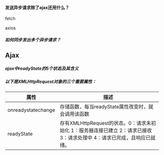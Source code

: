 #### 发送异步请求除了ajax还用什么？

fetch

axios

##### 如何同步发出多个异步请求？

## Ajax

##### ajax中readyState的5个状态及其含义

##### 以下是XMLHttpRequest对象的三个重要属性：

| 属性               | 描述                                                         |
| ------------------ | ------------------------------------------------------------ |
| onreadystatechange | 存储函数，每当readyState属性改变时，就会调用该函数           |
| readyState         | 存有XMLHttpRequest的状态。0：请求未初始化 1：服务器连接已建立 2：请求已接收 3：请求处理中 4：请求已完成，且响应已就绪。 |

## 
